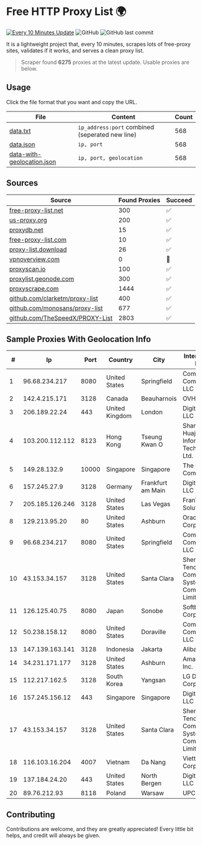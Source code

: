 
# Free HTTP Proxy List 🌍

[![Every 10 Minutes Update](https://github.com/mertguvencli/http-proxy-list/actions/workflows/main.yml/badge.svg?branch=main)](https://github.com/mertguvencli/http-proxy-list/actions/workflows/main.yml)
![GitHub](https://img.shields.io/github/license/mertguvencli/http-proxy-list)
![GitHub last commit](https://img.shields.io/github/last-commit/mertguvencli/http-proxy-list)

It is a lightweight project that, every 10 minutes, scrapes lots of free-proxy sites, validates if it works, and serves a clean proxy list.


> Scraper found **6275** proxies at the latest update. Usable proxies are below.

## Usage

Click the file format that you want and copy the URL.


|File|Content|Count|
|----|-------|-----|
|[data.txt](https://raw.githubusercontent.com/mertguvencli/http-proxy-list/main/proxy-list/data.txt)|`ip_address:port` combined (seperated new line)|568|
|[data.json](https://raw.githubusercontent.com/mertguvencli/http-proxy-list/main/proxy-list/data.json)|`ip, port`|568|
|[data-with-geolocation.json](https://raw.githubusercontent.com/mertguvencli/http-proxy-list/main/proxy-list/data-with-geolocation.json)|`ip, port, geolocation`|568|

## Sources

|Source|Found Proxies|Succeed|
|------|-------------|-------|
|[free-proxy-list.net](https://free-proxy-list.net)|300|✅|
|[us-proxy.org](https://www.us-proxy.org)|200|✅|
|[proxydb.net](http://proxydb.net)|15|✅|
|[free-proxy-list.com](https://free-proxy-list.com/?page=&port=&type%5B%5D=http&type%5B%5D=https&up_time=0&search=Search)|10|✅|
|[proxy-list.download](https://www.proxy-list.download/HTTP)|26|✅|
|[vpnoverview.com](https://vpnoverview.com/privacy/anonymous-browsing/free-proxy-servers)|0|🚫|
|[proxyscan.io](https://www.proxyscan.io)|100|✅|
|[proxylist.geonode.com](https://proxylist.geonode.com/api/proxy-list?limit=300&page=1&sort_by=lastChecked&sort_type=desc&protocols=http,https)|300|✅|
|[proxyscrape.com](https://api.proxyscrape.com/v2/?request=displayproxies&protocol=http&timeout=10000&country=all&ssl=all&anonymity=all)|1444|✅|
|[github.com/clarketm/proxy-list](https://raw.githubusercontent.com/clarketm/proxy-list/master/proxy-list-raw.txt)|400|✅|
|[github.com/monosans/proxy-list](https://raw.githubusercontent.com/monosans/proxy-list/main/proxies/http.txt)|677|✅|
|[github.com/TheSpeedX/PROXY-List](https://raw.githubusercontent.com/TheSpeedX/PROXY-List/master/http.txt)|2803|✅|


## Sample Proxies With Geolocation Info

|#|Ip|Port|Country|City|Internet Service Provider|
|-|--|----|-------|----|-------------------------|
|1|96.68.234.217|8080|United States|Springfield|Comcast Cable Communications, LLC|
|2|142.4.215.171|3128|Canada|Beauharnois|OVH SAS|
|3|206.189.22.24|443|United Kingdom|London|DigitalOcean, LLC|
|4|103.200.112.112|8123|Hong Kong|Tseung Kwan O|Shanghai Huajuan Information Technology Co., Ltd.|
|5|149.28.132.9|10000|Singapore|Singapore|The Constant Company|
|6|157.245.27.9|3128|Germany|Frankfurt am Main|DigitalOcean, LLC|
|7|205.185.126.246|3128|United States|Las Vegas|FranTech Solutions|
|8|129.213.95.20|80|United States|Ashburn|Oracle Corporation|
|9|96.68.234.217|8080|United States|Springfield|Comcast Cable Communications, LLC|
|10|43.153.34.157|3128|United States|Santa Clara|Shenzhen Tencent Computer Systems Company Limited|
|11|126.125.40.75|8080|Japan|Sonobe|Softbank BB Corp.|
|12|50.238.158.12|8080|United States|Doraville|Comcast Cable Communications, LLC|
|13|147.139.163.141|3128|Indonesia|Jakarta|Alibaba.com LLC|
|14|34.231.171.177|3128|United States|Ashburn|Amazon.com, Inc.|
|15|112.217.162.5|3128|South Korea|Yangsan|LG DACOM Corporation|
|16|157.245.156.12|443|Singapore|Singapore|DigitalOcean, LLC|
|17|43.153.34.157|3128|United States|Santa Clara|Shenzhen Tencent Computer Systems Company Limited|
|18|116.103.16.204|4007|Vietnam|Da Nang|Viettel Corporation|
|19|137.184.24.20|443|United States|North Bergen|DigitalOcean, LLC|
|20|89.76.212.93|8118|Poland|Warsaw|UPC.pl|



## Contributing

Contributions are welcome, and they are greatly appreciated! Every
little bit helps, and credit will always be given.


